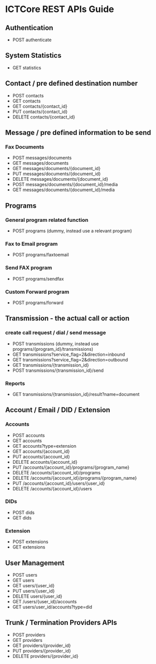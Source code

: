 ICTCore REST APIs Guide
=======================

Authentication
--------------
* POST authenticate

System Statistics
-----------------
* GET statistics

Contact / pre defined destination number
----------------------------------------
* POST contacts
* GET contacts
* GET contacts/{contact_id}
* PUT contacts/{contact_id}
* DELETE contacts/{contact_id}

Message / pre defined information to be send
--------------------------------------------

### Fax Documents
* POST messages/documents
* GET messages/documents
* GET messages/documents/{document_id}
* PUT messages/documents/{document_id}
* DELETE messages/documents/{document_id}
* POST messages/documents/{document_id}/media
* GET messages/documents/{document_id}/media


Programs
--------

### General program related function
* POST programs (dummy, instead use a relevant program)

### Fax to Email program
* POST programs/faxtoemail

### Send FAX program
* POST programs/sendfax

### Custom Forward program
* POST programs/forward

Transmission - the actual call or action
----------------------------------------

### create call request / dial / send message
* POST transmissions (dummy, instead use programs/{program_id}/transmissions)
* GET transmissions?service_flag=2&direction=inbound
* GET transmissions?service_flag=2&direction=outbound
* GET transmissions/{transmission_id}
* POST transmissions/{transmission_id}/send


### Reports
* GET transmissions/{transmission_id}/result?name=document

Account / Email / DID / Extension
---------------------------------

### Accounts
* POST accounts
* GET accounts
* GET accounts?type=extension
* GET accounts/{account_id}
* PUT accounts/{account_id}
* DELETE accounts/{account_id}
* PUT /accounts/{account_id}/programs/{program\_name}
* DELETE /accounts/{account_id}/programs
* DELETE /accounts/{account_id}/programs/{program\_name}
* PUT /accounts/{account_id}/users/{user\_id}
* DELETE /accounts/{account_id}/users

### DIDs
* POST dids
* GET dids

### Extension
* POST extensions
* GET extensions

User Management
---------------
* POST users
* GET users
* GET users/{user_id}
* PUT users/{user_id}
* DELETE users/{user_id}
* GET /users/{user_id}/accounts
* GET users/user_id/accounts?type=did

Trunk / Termination Providers APIs
----------------------------------
* POST providers
* GET providers
* GET providers/{provider_id}
* PUT providers/{provider_id}
* DELETE providers/{provider_id}
